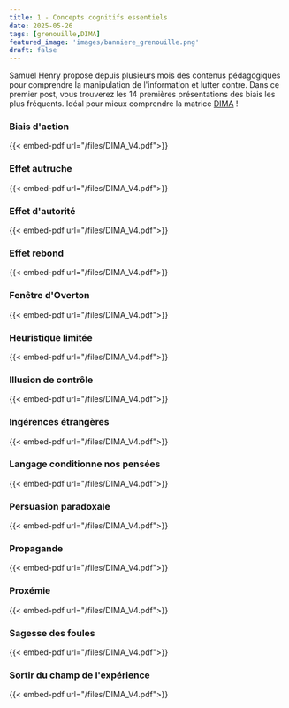 ```yaml
---
title: 1 - Concepts cognitifs essentiels
date: 2025-05-26
tags: [grenouille,DIMA]
featured_image: 'images/banniere_grenouille.png'
draft: false
---
```


Samuel Henry propose depuis plusieurs mois des contenus pédagogiques pour comprendre la manipulation de l'information et lutter contre.
Dans ce premier post, vous trouverez les 14 premières présentations des biais les plus fréquents.
Idéal pour mieux comprendre la matrice [DIMA](https://m82-project.org/ressources/framework_dima_presentation:) !

### Biais d'action

{{< embed-pdf url="/files/DIMA_V4.pdf">}}

### Effet autruche

{{< embed-pdf url="/files/DIMA_V4.pdf">}}

### Effet d'autorité

{{< embed-pdf url="/files/DIMA_V4.pdf">}}

### Effet rebond

{{< embed-pdf url="/files/DIMA_V4.pdf">}}

### Fenêtre d'Overton

{{< embed-pdf url="/files/DIMA_V4.pdf">}}

### Heuristique limitée

{{< embed-pdf url="/files/DIMA_V4.pdf">}}

### Illusion de contrôle

{{< embed-pdf url="/files/DIMA_V4.pdf">}}

### Ingérences étrangères

{{< embed-pdf url="/files/DIMA_V4.pdf">}}

### Langage conditionne nos pensées

{{< embed-pdf url="/files/DIMA_V4.pdf">}}

### Persuasion paradoxale

{{< embed-pdf url="/files/DIMA_V4.pdf">}}

### Propagande

{{< embed-pdf url="/files/DIMA_V4.pdf">}}

### Proxémie

{{< embed-pdf url="/files/DIMA_V4.pdf">}}

### Sagesse des foules

{{< embed-pdf url="/files/DIMA_V4.pdf">}}

### Sortir du champ de l'expérience

{{< embed-pdf url="/files/DIMA_V4.pdf">}}
